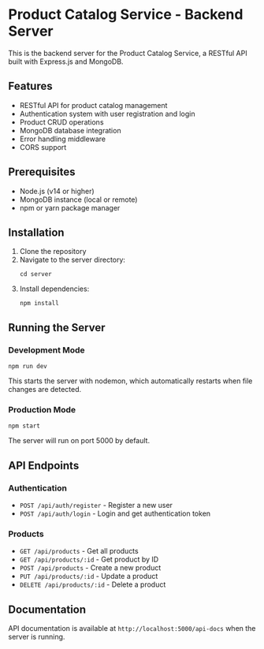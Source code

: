 # Product Catalog Service - Backend Server

This is the backend server for the Product Catalog Service, a RESTful API built with Express.js and MongoDB.

## Features

- RESTful API for product catalog management
- Authentication system with user registration and login
- Product CRUD operations
- MongoDB database integration
- Error handling middleware
- CORS support

## Prerequisites

- Node.js (v14 or higher)
- MongoDB instance (local or remote)
- npm or yarn package manager

## Installation

1. Clone the repository
2. Navigate to the server directory:
   ```
   cd server
   ```
3. Install dependencies:
   ```
   npm install
   ```

## Running the Server

### Development Mode

```
npm run dev
```

This starts the server with nodemon, which automatically restarts when file changes are detected.

### Production Mode

```
npm start
```

The server will run on port 5000 by default.

## API Endpoints

### Authentication

- `POST /api/auth/register` - Register a new user
- `POST /api/auth/login` - Login and get authentication token

### Products

- `GET /api/products` - Get all products
- `GET /api/products/:id` - Get product by ID
- `POST /api/products` - Create a new product
- `PUT /api/products/:id` - Update a product
- `DELETE /api/products/:id` - Delete a product

## Documentation

API documentation is available at `http://localhost:5000/api-docs` when the server is running. 
